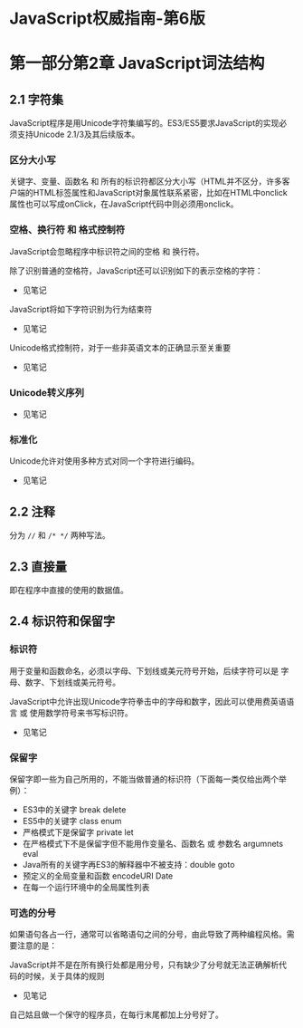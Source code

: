 # JavaScript权威指南-第6版


# 第一部分第2章 JavaScript词法结构

## 2.1 字符集

JavaScript程序是用Unicode字符集编写的。ES3/ES5要求JavaScript的实现必须支持Unicode 2.1/3及其后续版本。

### 区分大小写

关键字、变量、函数名 和 所有的标识符都区分大小写（HTML并不区分，许多客户端的HTML标签属性和JavaScript对象属性联系紧密，比如在HTML中onclick属性也可以写成onClick，在JavaScript代码中则必须用onclick。

### 空格、换行符 和 格式控制符


JavaScript会忽略程序中标识符之间的空格 和 换行符。

除了识别普通的空格符，JavaScript还可以识别如下的表示空格的字符：

- 见笔记

JavaScript将如下字符识别为行为结束符

- 见笔记

Unicode格式控制符，对于一些非英语文本的正确显示至关重要

- 见笔记

### Unicode转义序列

- 见笔记

### 标准化

Unicode允许对使用多种方式对同一个字符进行编码。

- 见笔记

## 2.2 注释

分为  `//` 和 `/* */`  两种写法。

## 2.3 直接量

即在程序中直接的使用的数据值。

## 2.4 标识符和保留字


### 标识符

用于变量和函数命名，必须以字母、下划线或美元符号开始，后续字符可以是 字母、数字、下划线或美元符号。

JavaScript中允许出现Unicode字符拳击中的字母和数字，因此可以使用费英语语言 或 使用数学符号来书写标识符。

- 见笔记


### 保留字

保留字即一些为自己所用的，不能当做普通的标识符（下面每一类仅给出两个举例）：

- ES3中的关键字 break delete
- ES5中的关键字 class enum
- 严格模式下是保留字 private let
- 在严格模式下不是保留字但不能用作变量名、函数名 或 参数名 argumnets eval
- Java所有的关键字再ES3的解释器中不被支持：double goto
- 预定义的全局变量和函数 encodeURI Date
- 在每一个运行环境中的全局属性列表


### 可选的分号

如果语句各占一行，通常可以省略语句之间的分号，由此导致了两种编程风格。需要注意的是：

JavaScript并不是在所有换行处都是用分号，只有缺少了分号就无法正确解析代码的时候，关于具体的规则

- 见笔记

自己姑且做一个保守的程序员，在每行末尾都加上分号好了。

